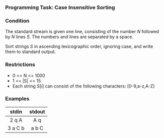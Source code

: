 ### Programming Task: Case Insensitive Sorting 

### Condition 
The standard stream is given one line, consisting of the number *N* followed by *N* lines *S*. The numbers and lines are separated by a space.

Sort strings *S* in ascending lexicographic order, ignoring case, and write them to standard output.

### Restrictions 

- 0 <= N <= 1000
- 1 <= |S| <= 15
- Each string S[i] can consist of the following characters: [0-9,a-z,A-Z]

### Examples 
|             stdin              |             stdout             |
|:------------------------------:|:------------------------------:|
| 2 q A                          | A q                            |
| 3 a C b                        | a b C                          |


